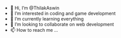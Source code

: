 - 👋 Hi, I’m @ThilakAswin
- 👀 I’m interested in coding and game development
- 🌱 I’m currently learning everything
- 💞️ I’m looking to collaborate on web development
- 📫 How to reach me ...

<!---
ThilakAswin/ThilakAswin is a ✨ special ✨ repository because its `README.md` (this file) appears on your GitHub profile.
You can click the Preview link to take a look at your changes.
--->
